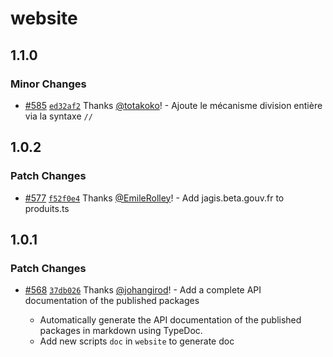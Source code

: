 # website

## 1.1.0

### Minor Changes

-   [#585](https://github.com/publicodes/publicodes/pull/585) [`ed32af2`](https://github.com/publicodes/publicodes/commit/ed32af259a347dae6f289120f02d9b6c08f2e056) Thanks [@totakoko](https://github.com/totakoko)! - Ajoute le mécanisme division entière via la syntaxe `//`

## 1.0.2

### Patch Changes

-   [#577](https://github.com/publicodes/publicodes/pull/577) [`f52f0e4`](https://github.com/publicodes/publicodes/commit/f52f0e419d486304899eb42fdc51209150d5d0b5) Thanks [@EmileRolley](https://github.com/EmileRolley)! - Add jagis.beta.gouv.fr to produits.ts

## 1.0.1

### Patch Changes

-   [#568](https://github.com/publicodes/publicodes/pull/568) [`37db026`](https://github.com/publicodes/publicodes/commit/37db026f9770d14788c1e9567ef55c5a70422896) Thanks [@johangirod](https://github.com/johangirod)! - Add a complete API documentation of the published packages

    -   Automatically generate the API documentation of the published packages in markdown using TypeDoc.
    -   Add new scripts `doc` in `website` to generate doc
